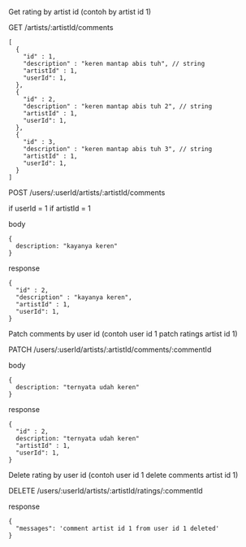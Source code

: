 Get rating by artist id (contoh by artist id 1)

GET /artists/:artistId/comments

```
[
  {
    "id" : 1,
    "description" : "keren mantap abis tuh", // string
    "artistId" : 1,
    "userId": 1,
  },
  {
    "id" : 2,
    "description" : "keren mantap abis tuh 2", // string
    "artistId" : 1,
    "userId": 1,
  },
  {
    "id" : 3,
    "description" : "keren mantap abis tuh 3", // string
    "artistId" : 1,
    "userId": 1,
  }
]
```



POST /users/:userId/artists/:artistId/comments

if userId = 1
if artistId = 1

body
```
{
  description: "kayanya keren"
}
```

response
```
{
  "id" : 2,
  "description" : "kayanya keren", 
  "artistId" : 1,
  "userId": 1,
}
```

Patch comments by user id
(contoh user id 1 patch ratings artist id 1)

PATCH /users/:userId/artists/:artistId/comments/:commentId

body
```
{
  description: "ternyata udah keren"
}
```

response
```
{
  "id" : 2,
  description: "ternyata udah keren"
  "artistId" : 1,
  "userId": 1,
}
```

Delete rating by user id
(contoh user id 1 delete comments artist id 1)

DELETE /users/:userId/artists/:artistId/ratings/:commentId

response
```
{
  "messages": 'comment artist id 1 from user id 1 deleted'
}
```